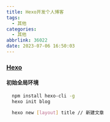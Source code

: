 ```yaml
---
title: Hexo开发个人博客
tags:
  - 其他
categories:
  - 其他
abbrlink: 36022
date: 2023-07-06 16:50:03
---
```

### [Hexo](https://hexo.io/)

#### 初始全局环境

```bash
  npm install hexo-cli -g
  hexo init blog

  hexo new [layout] title // 新建文章
```